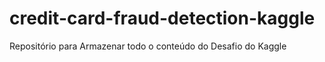 # credit-card-fraud-detection-kaggle
Repositório para Armazenar todo o conteúdo do Desafio do Kaggle
